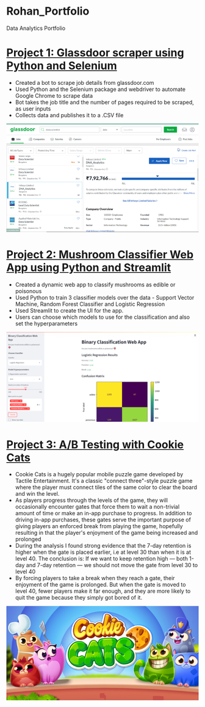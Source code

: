 # Rohan_Portfolio
Data Analytics Portfolio


# [Project 1: Glassdoor scraper using Python and Selenium](https://github.com/rohan-benjamin/Glassdoor-Scraper-Final)

- Created a bot to scrape job details from glassdoor.com
- Used Python and the Selenium package and webdriver to automate Google Chrome to scrape data
- Bot takes the job title and the number of pages required to be scraped, as user inputs
- Collects data and publishes it to a .CSV file

![](/images/glassdoor.png)

# [Project 2: Mushroom Classifier Web App using Python and Streamlit](https://github.com/rohan-benjamin/Mushroom-Classifier-Web-App)

- Created a dynamic web app to classify mushrooms as edible or poisonous
- Used Python to train 3 classifier models over the data - Support Vector Machine, Random Forest Classifier and Logistic Regression
- Used Streamlit to create the UI for the app.
- Users can choose which models to use for the classification and also set the hyperparameters

![](/images/mushroom.png)

# [Project 3: A/B Testing with Cookie Cats](https://github.com/rohan-benjamin/AB-Testing-with-Cookie-Cats)

- Cookie Cats is a hugely popular mobile puzzle game developed by Tactile Entertainment. It's a classic "connect three"-style puzzle game where the player must connect    tiles of the same color to clear the board and win the level.
- As players progress through the levels of the game, they will occasionally encounter gates that force them to wait a non-trivial amount of time or make an in-app purchase to progress. In addition to driving in-app purchases, these gates serve the important purpose of giving players an enforced break from playing the game, hopefully resulting in that the player's enjoyment of the game being increased and prolonged
- During the analysis I found strong evidence that the 7-day retention is higher when the gate is placed earlier, i.e at level 30 than when it is at level 40. The conclusion is: If we want to keep retention high — both 1-day and 7-day retention — we should not move the gate from level 30 to level 40
-  By forcing players to take a break when they reach a gate, their enjoyment of the game is prolonged. But when the gate is moved to level 40, fewer players make it far enough, and they are more likely to quit the game because they simply got bored of it.

![](/images/cookiecats.png)
